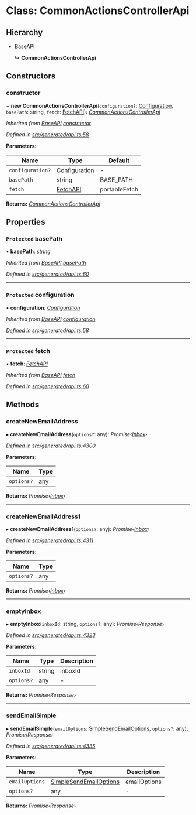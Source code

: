 # Class: CommonActionsControllerApi

## Hierarchy

* [BaseAPI](baseapi.md)

  ↳ **CommonActionsControllerApi**

## Constructors

###  constructor

\+ **new CommonActionsControllerApi**(`configuration?`: [Configuration](configuration.md), `basePath`: string, `fetch`: [FetchAPI](../interfaces/fetchapi.md)): *[CommonActionsControllerApi](commonactionscontrollerapi.md)*

*Inherited from [BaseAPI](baseapi.md).[constructor](baseapi.md#constructor)*

*Defined in [src/generated/api.ts:58](https://github.com/mailslurp/mailslurp-client-ts-js/blob/4ca018b/src/generated/api.ts#L58)*

**Parameters:**

Name | Type | Default |
------ | ------ | ------ |
`configuration?` | [Configuration](configuration.md) | - |
`basePath` | string |  BASE_PATH |
`fetch` | [FetchAPI](../interfaces/fetchapi.md) |  portableFetch |

**Returns:** *[CommonActionsControllerApi](commonactionscontrollerapi.md)*

## Properties

### `Protected` basePath

• **basePath**: *string*

*Inherited from [BaseAPI](baseapi.md).[basePath](baseapi.md#protected-basepath)*

*Defined in [src/generated/api.ts:60](https://github.com/mailslurp/mailslurp-client-ts-js/blob/4ca018b/src/generated/api.ts#L60)*

___

### `Protected` configuration

• **configuration**: *[Configuration](configuration.md)*

*Inherited from [BaseAPI](baseapi.md).[configuration](baseapi.md#protected-configuration)*

*Defined in [src/generated/api.ts:58](https://github.com/mailslurp/mailslurp-client-ts-js/blob/4ca018b/src/generated/api.ts#L58)*

___

### `Protected` fetch

• **fetch**: *[FetchAPI](../interfaces/fetchapi.md)*

*Inherited from [BaseAPI](baseapi.md).[fetch](baseapi.md#protected-fetch)*

*Defined in [src/generated/api.ts:60](https://github.com/mailslurp/mailslurp-client-ts-js/blob/4ca018b/src/generated/api.ts#L60)*

## Methods

###  createNewEmailAddress

▸ **createNewEmailAddress**(`options?`: any): *Promise‹[Inbox](../interfaces/inbox.md)›*

*Defined in [src/generated/api.ts:4300](https://github.com/mailslurp/mailslurp-client-ts-js/blob/4ca018b/src/generated/api.ts#L4300)*

**Parameters:**

Name | Type |
------ | ------ |
`options?` | any |

**Returns:** *Promise‹[Inbox](../interfaces/inbox.md)›*

___

###  createNewEmailAddress1

▸ **createNewEmailAddress1**(`options?`: any): *Promise‹[Inbox](../interfaces/inbox.md)›*

*Defined in [src/generated/api.ts:4311](https://github.com/mailslurp/mailslurp-client-ts-js/blob/4ca018b/src/generated/api.ts#L4311)*

**Parameters:**

Name | Type |
------ | ------ |
`options?` | any |

**Returns:** *Promise‹[Inbox](../interfaces/inbox.md)›*

___

###  emptyInbox

▸ **emptyInbox**(`inboxId`: string, `options?`: any): *Promise‹Response›*

*Defined in [src/generated/api.ts:4323](https://github.com/mailslurp/mailslurp-client-ts-js/blob/4ca018b/src/generated/api.ts#L4323)*

**Parameters:**

Name | Type | Description |
------ | ------ | ------ |
`inboxId` | string | inboxId |
`options?` | any | - |

**Returns:** *Promise‹Response›*

___

###  sendEmailSimple

▸ **sendEmailSimple**(`emailOptions`: [SimpleSendEmailOptions](../interfaces/simplesendemailoptions.md), `options?`: any): *Promise‹Response›*

*Defined in [src/generated/api.ts:4335](https://github.com/mailslurp/mailslurp-client-ts-js/blob/4ca018b/src/generated/api.ts#L4335)*

**Parameters:**

Name | Type | Description |
------ | ------ | ------ |
`emailOptions` | [SimpleSendEmailOptions](../interfaces/simplesendemailoptions.md) | emailOptions |
`options?` | any | - |

**Returns:** *Promise‹Response›*
